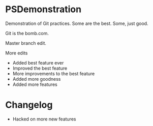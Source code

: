 PSDemonstration
===============

Demonstration of Git practices.  Some are the best.  Some, just good.

Git is the bomb.com.

Master branch edit.

More edits

- Added best feature ever
- Improved the best feature
- More improvements to the best feature
- Added more goodness
- Added more features

Changelog
=========
- Hacked on more new features
